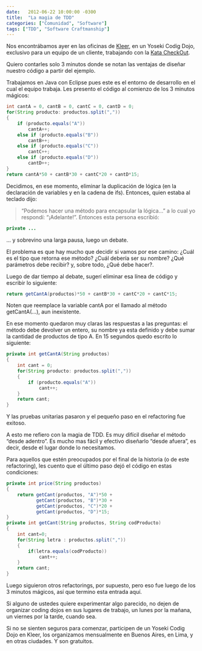 ```yaml
---
date:   2012-06-22 10:00:00 -0300
title:  "La magia de TDD"
categories: ["Comunidad", "Software"]
tags: ["TDD", "Software Craftmanship"]
---
```


Nos encontrábamos ayer en las oficinas de [Kleer](http://www.kleer.la/), en un Yoseki Codig Dojo, exclusivo para un equipo de un cliente, trabajando con la [Kata CheckOut](http://codekata.pragprog.com/2007/01/kata_nine_back_.html).

Quiero contarles solo 3 minutos donde se notan las ventajas de diseñar nuestro código a partir del ejemplo.
<!--more-->

Trabajamos en Java con Eclipse pues este es el entorno de desarrollo en el cual el equipo trabaja. Les presento el código al comienzo de los 3 minutos mágicos:

~~~ java
int cantA = 0, cantB = 0, cantC = 0, cantD = 0;
for(String producto: productos.split(","))
{
    if (producto.equals("A"))
        cantA++;
    else if (producto.equals("B"))
        cantB++;
    else if (producto.equals("C"))
        cantC++;
    else if (producto.equals("D"))
        cantD++;
}
return cantA*50 + cantB*30 + cantC*20 + cantD*15;
~~~

Decidimos, en ese momento, eliminar la duplicación de lógica (en la declaración de variables y en la cadena de ifs). Entonces, quien estaba al teclado dijo:

> “Podemos hacer una método para encapsular la lógica…” a lo cual yo respondí: “¡Adelante!”. Entonces esta persona escribió:

~~~ java
private ...
~~~

... y sobrevino una larga pausa, luego un debate.

El problema es que hay mucho que decidir si vamos por ese camino: ¿Cuál es el tipo que retorna ese método? ¿Cuál debería ser su nombre? ¿Qué parámetros debe recibir? y, sobre todo, ¿Qué debe hacer?.

Luego de dar tiempo al debate, sugerí eliminar esa línea de código y escribir lo siguiente:

~~~ java
return getCantA(productos)*50 + cantB*30 + cantC*20 + cantC*15;
~~~

Noten que reemplace la variable cantA por el llamado al método getCantA(…), aun inexistente.

En ese momento quedaron muy claras las respuestas a las preguntas: el método debe devolver un entero, su nombre ya esta definido y debe sumar la cantidad de productos de tipo A. En 15 segundos quedo escrito lo siguiente:

~~~ java
private int getCantA(String productos)
{
    int cant = 0;
    for(String producto: productos.split(","))
    {
        if (producto.equals("A"))
            cant++;
    }
    return cant;
}
~~~

Y las pruebas unitarias pasaron y el pequeño paso en el refactoring fue exitoso.

A esto me refiero con la magia de TDD. Es muy difícil diseñar el método “desde adentro”. Es mucho mas fácil y efectivo diseñarlo “desde afuera”, es decir, desde el lugar donde lo necesitamos.

Para aquellos que estén preocupados por el final de la historia (o de este refactoring), les cuento que el último paso dejó el código en estas condiciones:

~~~ java
private int price(String productos)
{
    return getCant(productos, "A")*50 + 
           getCant(productos, "B")*30 + 
           getCant(productos, "C")*20 + 
           getCant(productos, "D")*15;
}
private int getCant(String productos, String codProducto)
{
    int cant=0;
    for(String letra : productos.split(","))
    {
        if(letra.equals(codProducto))
            cant++;
    }
    return cant;
}
~~~

Luego siguieron otros refactorings, por supuesto, pero eso fue luego de los 3 minutos mágicos, así que termino esta entrada aquí.

Si alguno de ustedes quiere experimentar algo parecido, no dejen de organizar coding dojos en sus lugares de trabajo, un lunes por la mañana, un viernes por la tarde, cuando sea.

Si no se sienten seguros para comenzar, participen de un Yoseki Codig Dojo en Kleer, los organizamos mensualmente en Buenos Aires, en Lima, y en otras ciudades. Y son gratuitos.
